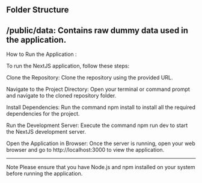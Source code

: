 Folder Structure 
-----------------------------------------------------------------------
  /public/data: Contains raw dummy data used in the application.
-----------------------------------------------------------------------
How to Run the Application :

To run the NextJS application, follow these steps:

Clone the Repository: Clone the repository using the provided URL.

Navigate to the Project Directory: Open your terminal or command prompt and navigate to the cloned repository folder.

Install Dependencies: Run the command npm install to install all the required dependencies for the project.

Run the Development Server: Execute the command npm run dev to start the NextJS development server.

Open the Application in Browser: Once the server is running, open your web browser and go to http://localhost:3000 to view the application.

-----------------------------------------------------------------------------------------------------
Note
Please ensure that you have Node.js and npm installed on your system before running the application.
